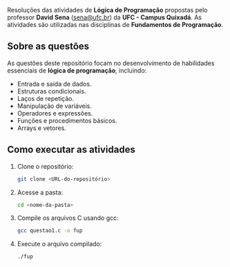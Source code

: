 Resoluções das atividades de **Lógica de Programação** propostas pelo professor **David Sena** (sena@ufc.br) da **UFC - Campus Quixadá**.
As atividades são utilizadas nas disciplinas de **Fundamentos de Programação**.

## Sobre as questões

As questões deste repositório focam no desenvolvimento de habilidades essenciais de **lógica de programação**, incluindo:

- Entrada e saída de dados.
- Estruturas condicionais.
- Laços de repetição.
- Manipulação de variáveis.
- Operadores e expressões.
- Funções e procedimentos básicos.
- Arrays e vetores.

## Como executar as atividades

1. Clone o repositório:
   ```bash
   git clone <URL-do-repositório>
   ```

2. Acesse a pasta:
   ```bash
   cd <nome-da-pasta>
   ```
    
3. Compile os arquivos C usando gcc:
   ```bash
   gcc questao1.c -o fup
   ``` 

4. Execute o arquivo compilado:
   ```bash
   ./fup
   ```
